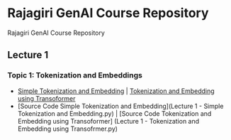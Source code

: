 # Rajagiri GenAI Course Repository
 Rajagiri GenAI Course Repository

## Lecture 1
### Topic 1: Tokenization and Embeddings
- [Simple Tokenization and Embedding](SimpleTokenizationandEmbedding.md) | [Tokenization and Embedding using Transoformer](TokenizationandEmbeddingusingTransofrmer.md)
- [Source Code Simple Tokenization and Embedding](Lecture 1 - Simple Tokenization and Embedding.py) | [Source Code Tokenization and Embedding using Transoformer] (Lecture 1 - Tokenization and Embedding using Transofrmer.py)